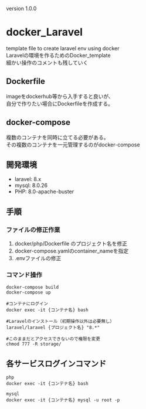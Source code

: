 version 1.0.0

# docker_Laravel
template file to create laravel env using docker  
Laravelの環境を作るためのDocker_template  
細かい操作のコメントも残していく

## Dockerfile
imageをdockerhub等から入手すると良いが、  
自分で作りたい場合にDockerfileを作成する。

## docker-compose
複数のコンテナを同時に立てる必要がある。  
その複数のコンテナを一元管理するのがdocker-compose

## 開発環境
* laravel: 8.x
* mysql: 8.0.26
* PHP: 8.0-apache-buster

## 手順
### ファイルの修正作業
1. docker/php/Dockerfile のプロジェクト名を修正
2. docker-compose.yamlのcontainer_nameを指定
3. .envファイルの修正

### コマンド操作

    docker-compose build
    docker-compose up

    #コンテナにログイン
    docker exec -it {コンテナ名} bash

    #Laravelのインストール（初期操作以外は必要無し）
    laravel/laravel {プロジェクト名} "8.*"

    #このままだとアクセスできないので権限を変更
    chmod 777 -R storage/

## 各サービスログインコマンド

    php
    docker exec -it {コンテナ名} bash

    mysql
    docker exec -it {コンテナ名} mysql -u root -p
